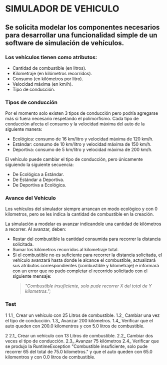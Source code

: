 # SIMULADOR DE VEHICULO

## Se solicita modelar los componentes necesarios para desarrollar una funcionalidad simple de un software de simulación de vehículos.

### Los vehículos tienen como atributos:

- Cantidad de combustible (en litros).
- Kilometraje (en kilómetros recorridos).
- Consumo (en kilómetros por litro).
- Velocidad máxima (en km/h).
- Tipo de conducción.

### Tipos de conducción
Por el momento solo existen 3 tipos de conducción pero podría agregarse más si fuera necesario respetando el polimorfismo. Cada tipo de conducción afecta el consumo y la velocidad máxima del auto de la siguiente manera:

- Ecológica: consumo de 16 km/litro y velocidad máxima de 120 km/h.
- Estándar: consumo de 10 km/litro y velocidad máxima de 150 km/h.
-  Deportiva: consumo de 5 km/litro y velocidad máxima de 200 km/h.

El vehículo puede cambiar el tipo de conducción, pero únicamente siguiendo la siguiente secuencia:

- De Ecológica a Estándar.
- De Estándar a Deportiva.
- De Deportiva a Ecológica.

### Avance del Vehículo
Los vehículos del simulador siempre arrancan en modo ecológico y con 0 kilometros, pero se les indica la cantidad de combustible en la creación.

La simulación a modelar es avanzar indicandole una cantidad de kilómetros a recorrer. Al avanzar, deben:

- Restar del combustible la cantidad consumida para recorrer la distancia solicitada.
- Sumar los kilómetros recorridos al kilometraje total.
- Si el combustible no es suficiente para recorrer la distancia solicitada, el vehículo avanzará hasta donde le alcance el combustible, actualizará sus atributos correspondientes (combustible y kilometraje) e informará con un error que no pudo completar el recorrido solicitado con el siguiente mensaje: 
    > *"Combustible insuficiente, solo pude recorrer X del total de Y kilometros.";*


### Test

 1
1.1_ Crear un vehículo con 25 Litros de combustible.
1.2_ Cambiar una vez el tipo de conducción.
1.3_ Avanzar 200 kilómetros.
1.4_ Verificar que el auto queden con 200.0 kilomentros y con 5.0 litros de combustible.

 2
2.1_ Crear un vehículo con 13 Litros de combustible.
2.2_ Cambiar dos veces el tipo de conducción.
2.3_ Avanzar 75 kilómetros
2.4_ Verificar que se produjo la RuntimeException "Combustible insuficiente, solo pude recorrer 65 del total de 75.0 kilometros." y que el auto queden con 65.0 kilomentros y con 0.0 litros de combustible.